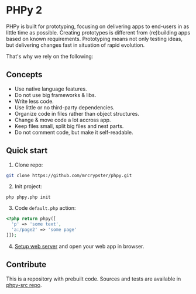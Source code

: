 # PHPy 2

PHPy is built for prototyping, focusing on delivering apps to end-users in as little time as possible. Creating prototypes is different from (re)building apps based on known requirements. Prototyping means not only testing ideas, but delivering changes fast in situation of rapid evolution.

That's why we rely on the following:

## Concepts
- Use native language features.
- Do not use big frameworks & libs.
- Write less code.
- Use little or no third-party dependencies.
- Organize code in files rather than object structures.
- Change & move code a lot accross app.
- Keep files small, split big files and nest parts.
- Do not comment code, but make it self-readable.

## Quick start
1. Clone repo:
```bash
git clone https://github.com/mrcrypster/phpy.git
```

2. Init project:
```
php phpy.php init
```

3. Code `default.php` action:
```php
<?php return phpy([
  'p' => 'some text',
  'a:/page2' => 'some page'
]]);
```

4. [Setup web server](#howto) and open your web app in browser.

## Contribute
This is a repository with prebuilt code.
Sources and tests are available in [phpy-src repo](https://github.com/mrcrypster/phpy-src).
